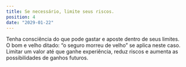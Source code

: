 ```yaml
---
title: Se necessário, limite seus riscos.
position: 4
date: "2029-01-22"
---
```

Tenha consciência do que pode gastar e aposte dentro de seus limites.\
O bom e velho ditado: “o seguro morreu de velho” se aplica neste caso. Limitar um valor até que ganhe experiência, reduz riscos e aumenta as possibilidades de ganhos futuros.